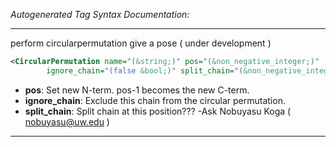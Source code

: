_Autogenerated Tag Syntax Documentation:_

---
perform circularpermutation give a pose ( under development )

```xml
<CircularPermutation name="(&string;)" pos="(&non_negative_integer;)"
        ignore_chain="(false &bool;)" split_chain="(&non_negative_integer;)" />
```

-   **pos**: Set new N-term. pos-1 becomes the new C-term.
-   **ignore_chain**: Exclude this chain from the circular permutation.
-   **split_chain**: Split chain at this position??? -Ask Nobuyasu Koga ( nobuyasu@uw.edu )

---
